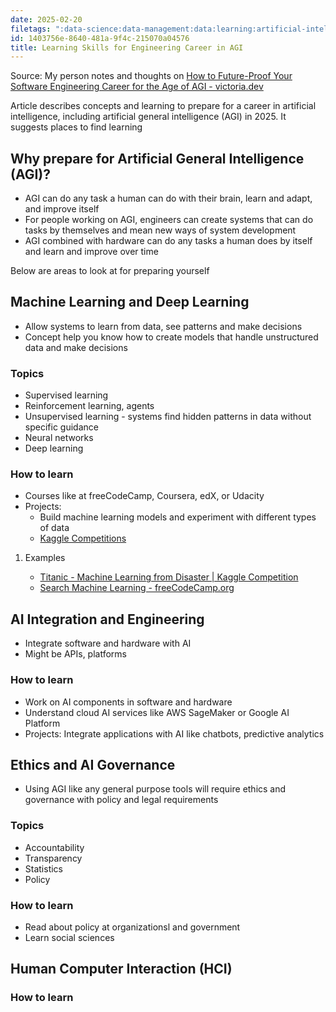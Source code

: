 ```yaml
---
date: 2025-02-20
filetags: ":data-science:data-management:data:learning:artificial-intelligence:epubnote:"
id: 1403756e-8640-481a-9f4c-215070a04576
title: Learning Skills for Engineering Career in AGI
---
```


Source: My person notes and thoughts on [How to Future-Proof Your
Software Engineering Career for the Age of AGI -
victoria.dev](https://victoria.dev/how-to-future-proof-your-software-engineering-career-for-the-age-of-agi/)

Article describes concepts and learning to prepare for a career in
artificial intelligence, including artificial general intelligence (AGI)
in 2025. It suggests places to find learning

## Why prepare for Artificial General Intelligence (AGI)?

- AGI can do any task a human can do with their brain, learn and adapt,
  and improve itself
- For people working on AGI, engineers can create systems that can do
  tasks by themselves and mean new ways of system development
- AGI combined with hardware can do any tasks a human does by itself and
  learn and improve over time

Below are areas to look at for preparing yourself

## Machine Learning and Deep Learning

- Allow systems to learn from data, see patterns and make decisions
- Concept help you know how to create models that handle unstructured
  data and make decisions

### Topics

- Supervised learning
- Reinforcement learning, agents
- Unsupervised learning - systems find hidden patterns in data without
  specific guidance
- Neural networks
- Deep learning

### How to learn

- Courses like at freeCodeCamp, Coursera, edX, or Udacity
- Projects:
  - Build machine learning models and experiment with different types of
    data
  - [Kaggle Competitions](https://www.kaggle.com/competitions)

1.  Examples

    - [Titanic - Machine Learning from Disaster \| Kaggle
      Competition](https://www.kaggle.com/competitions/titanic)
    - [Search Machine Learning -
      freeCodeCamp.org](https://www.freecodecamp.md/news/search/?query=machine%20learning)

## AI Integration and Engineering

- Integrate software and hardware with AI
- Might be APIs, platforms

### How to learn

- Work on AI components in software and hardware
- Understand cloud AI services like AWS SageMaker or Google AI Platform
- Projects: Integrate applications with AI like chatbots, predictive
  analytics

## Ethics and AI Governance

- Using AGI like any general purpose tools will require ethics and
  governance with policy and legal requirements

### Topics

- Accountability
- Transparency
- Statistics
- Policy

### How to learn

- Read about policy at organizationsl and government
- Learn social sciences

## Human Computer Interaction (HCI)

### How to learn
